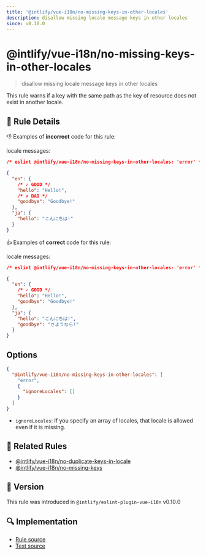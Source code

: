```yaml
---
title: '@intlify/vue-i18n/no-missing-keys-in-other-locales'
description: disallow missing locale message keys in other locales
since: v0.10.0
---
```


# @intlify/vue-i18n/no-missing-keys-in-other-locales

> disallow missing locale message keys in other locales

This rule warns if a key with the same path as the key of resource does not exist in another locale.

## :book: Rule Details

:-1: Examples of **incorrect** code for this rule:

locale messages:

<resource-group>

<eslint-code-block language="json" locale-key="key">

```json
/* eslint @intlify/vue-i18n/no-missing-keys-in-other-locales: 'error' */

{
  "en": {
    /* ✓ GOOD */
    "hello": "Hello!",
    /* ✗ BAD */
    "goodbye": "Goodbye!"
  },
  "ja": {
    "hello": "こんにちは!"
  }
}
```

</eslint-code-block>

</resource-group>

:+1: Examples of **correct** code for this rule:

locale messages:

<resource-group>

<eslint-code-block language="json" locale-key="key">

```json
/* eslint @intlify/vue-i18n/no-missing-keys-in-other-locales: 'error' */

{
  "en": {
    /* ✓ GOOD */
    "hello": "Hello!",
    "goodbye": "Goodbye!"
  },
  "ja": {
    "hello": "こんにちは!",
    "goodbye": "さようなら!"
  }
}
```

</eslint-code-block>

</resource-group>

## Options

```json
{
  "@intlify/vue-i18n/no-missing-keys-in-other-locales": [
    "error",
    {
      "ignoreLocales": []
    }
  ]
}
```

- `ignoreLocales`: If you specify an array of locales, that locale is allowed even if it is missing.

## :couple: Related Rules

- [@intlify/vue-i18n/no-duplicate-keys-in-locale](./no-duplicate-keys-in-locale.md)
- [@intlify/vue-i18n/no-missing-keys](./no-missing-keys.md)

## :rocket: Version

This rule was introduced in `@intlify/eslint-plugin-vue-i18n` v0.10.0

## :mag: Implementation

- [Rule source](https://github.com/intlify/eslint-plugin-vue-i18n/blob/master/lib/rules/no-missing-keys-in-other-locales.ts)
- [Test source](https://github.com/intlify/eslint-plugin-vue-i18n/tree/master/tests/lib/rules/no-missing-keys-in-other-locales.ts)
